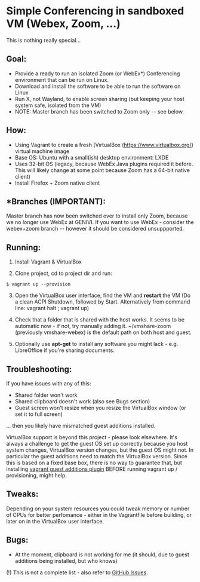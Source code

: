 Simple Conferencing in sandboxed VM (Webex, Zoom, ...)
======================================================

This is nothing really special...

Goal:
-----
- Provide a ready to run an isolated Zoom (or WebEx*) Conferencing environment that can be run on Linux.
- Download and install the software to be able to run the software on Linux
- Run X, not Wayland, to enable screen sharing (but keeping your host system safe, isolated from the VM)
- NOTE: Master branch has been switched to Zoom only -- see below.

How:
-----
- Using Vagrant to create a fresh [VirtualBox (https://www.virtualbox.org/) virtual machine image
- Base OS:  Ubuntu with a small(ish) desktop environment: LXDE
- Uses 32-bit OS (legacy, because WebEx Java plugins required it before. This will likely change at some point because Zoom has a 64-bit native client)
- Install Firefox + Zoom native client

\*Branches (IMPORTANT):
--------------------

Master branch has now been switched over to install only Zoom, because we no longer use WebEx at GENIVI.  If you want to use WebEx - consider the webex+zoom branch -- however it should be considered unsuppported.

Running:
--------

1. Install Vagrant & VirtualBox

2. Clone project, cd to project dir and run:
```
$ vagrant up --provision
```
3. Open the VirtualBox user interface, find the VM and **restart** the VM
(Do a clean ACPI Shutdown, followed by Start.  Alternatively from command line: vagrant halt ; vagrant up)

4. Check that a folder that is shared with the host works.  It seems to be automatic now - if not, try manually adding it.   ~/vmshare-zoom (previously vmshare-webex) is the default path on both host and guest.

5. Optionally use **apt-get** to install any software you might lack - e.g. LibreOffice if you're sharing documents.

Troubleshooting:
----------------

If you have issues with any of this:
 - Shared folder won't work
 - Shared clipboard doesn't work (also see Bugs section)
 - Guest screen won't resize when you resize the VirtualBox window (or set it to full screen)

... then you likely have mismatched guest additions installed.

VirtualBox support is beyond this project - please look elsewhere.  It's always a challenge to get the guest OS set up correctly because you host system changes, VirtualBox version changes, but the guest OS might not. In particular the guest additions need to match the VirtualBox version. Since this is based on a fixed base box, there is no way to guarantee that, but installing [vagrant guest additions plugin](https://github.com/dotless-de/vagrant-vbguest) BEFORE running vagrant up / provisioning, might help.

Tweaks:
-------
Depending on your system resources you could tweak memory or number of CPUs for better perfomance - either in the Vagrantfile before building, or later on in the VirtualBox user interface.

Bugs:
-----
* At the moment, clipboard is not working for me (it should, due to guest additions being installed, but who knows)

(!) This is not a complete list - also refer to [GitHub Issues](https://github.com/gunnarx/conference-box/issues).

